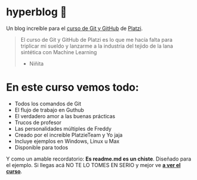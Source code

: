# hyperblog 💚
Un blog increíble para el [curso de Git y GitHub](http://https://platzi.com/cursos/git-github/ "curso de Git y GitHub") de [Platzi](http://https://platzi.com/ "Platzi").
>El curso de Git y GitHub de Platzi es lo que me hacía falta para triplicar mi sueldo y lanzarme a la industria del tejido de la lana sintética con Machine Learning
> - Niñita

# En este curso vemos todo:
* Todos los comandos de Git
* El flujo de trabajo en Guthub
* El verdadero amor a las buenas prácticas
* Trucos de profesor
* Las personalidades múltiples de Freddy
* Creado por el increible PlatzieTeam y Yo jaja
* Incluye ejemplos en Windows, Linux u Max
* Disponible para todos

Y como un amable recordatorio: **Es readme.md es un chiste**. Diseñado para el ejemplo. Si llegas acá NO TE LO TOMES EN SERIO y mejor ve [**a ver el curso**](http://https://platzi.com/cursos/git-github/ "a ver el curso").